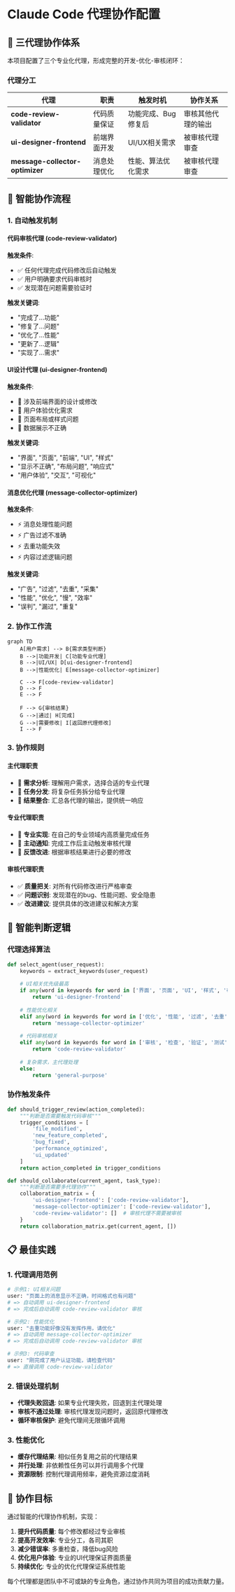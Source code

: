 # Claude Code 代理协作配置

## 🤖 三代理协作体系

本项目配置了三个专业化代理，形成完整的开发-优化-审核闭环：

### 代理分工

| 代理 | 职责 | 触发时机 | 协作关系 |
|------|------|----------|----------|
| **code-review-validator** | 代码质量保证 | 功能完成、Bug修复后 | 审核其他代理的输出 |
| **ui-designer-frontend** | 前端界面开发 | UI/UX相关需求 | 被审核代理审查 |
| **message-collector-optimizer** | 消息处理优化 | 性能、算法优化需求 | 被审核代理审查 |

## 🔄 智能协作流程

### 1. 自动触发机制

#### 代码审核代理 (code-review-validator)
**触发条件**:
- ✅ 任何代理完成代码修改后自动触发
- ✅ 用户明确要求代码审核时
- ✅ 发现潜在问题需要验证时

**触发关键词**:
- "完成了...功能"
- "修复了...问题" 
- "优化了...性能"
- "更新了...逻辑"
- "实现了...需求"

#### UI设计代理 (ui-designer-frontend)
**触发条件**:
- 🎨 涉及前端界面的设计或修改
- 🎨 用户体验优化需求
- 🎨 页面布局或样式问题
- 🎨 数据展示不正确

**触发关键词**:
- "界面", "页面", "前端", "UI", "样式"
- "显示不正确", "布局问题", "响应式"
- "用户体验", "交互", "可视化"

#### 消息优化代理 (message-collector-optimizer)
**触发条件**:
- ⚡ 消息处理性能问题
- ⚡ 广告过滤不准确
- ⚡ 去重功能失效
- ⚡ 内容过滤逻辑问题

**触发关键词**:
- "广告", "过滤", "去重", "采集"
- "性能", "优化", "慢", "效率"
- "误判", "漏过", "重复"

### 2. 协作工作流

```mermaid
graph TD
    A[用户需求] --> B{需求类型判断}
    B -->|功能开发| C[功能专业代理]
    B -->|UI/UX| D[ui-designer-frontend]
    B -->|性能优化| E[message-collector-optimizer]
    
    C --> F[code-review-validator]
    D --> F
    E --> F
    
    F --> G{审核结果}
    G -->|通过| H[完成]
    G -->|需要修改| I[返回原代理修改]
    I --> F
```

### 3. 协作规则

#### 主代理职责
- 🎯 **需求分析**: 理解用户需求，选择合适的专业代理
- 🎯 **任务分发**: 将复杂任务拆分给专业代理
- 🎯 **结果整合**: 汇总各代理的输出，提供统一响应

#### 专业代理职责
- 🔧 **专业实现**: 在自己的专业领域内高质量完成任务
- 🔧 **主动通知**: 完成工作后主动触发审核代理
- 🔧 **反馈改进**: 根据审核结果进行必要的修改

#### 审核代理职责
- ✅ **质量把关**: 对所有代码修改进行严格审查
- ✅ **问题识别**: 发现潜在的bug、性能问题、安全隐患
- ✅ **改进建议**: 提供具体的改进建议和解决方案

## 🧠 智能判断逻辑

### 代理选择算法
```python
def select_agent(user_request):
    keywords = extract_keywords(user_request)
    
    # UI相关优先级最高
    if any(word in keywords for word in ['界面', '页面', 'UI', '样式', '布局']):
        return 'ui-designer-frontend'
    
    # 性能优化相关
    elif any(word in keywords for word in ['优化', '性能', '过滤', '去重', '广告']):
        return 'message-collector-optimizer'
    
    # 代码审核相关
    elif any(word in keywords for word in ['审核', '检查', '验证', '测试']):
        return 'code-review-validator'
    
    # 复杂需求，主代理处理
    else:
        return 'general-purpose'
```

### 协作触发条件
```python
def should_trigger_review(action_completed):
    """判断是否需要触发代码审核"""
    trigger_conditions = [
        'file_modified',
        'new_feature_completed', 
        'bug_fixed',
        'performance_optimized',
        'ui_updated'
    ]
    return action_completed in trigger_conditions

def should_collaborate(current_agent, task_type):
    """判断是否需要多代理协作"""
    collaboration_matrix = {
        'ui-designer-frontend': ['code-review-validator'],
        'message-collector-optimizer': ['code-review-validator'],
        'code-review-validator': []  # 审核代理不需要被审核
    }
    return collaboration_matrix.get(current_agent, [])
```

## 📋 最佳实践

### 1. 代理调用范例
```python
# 示例1: UI相关问题
user: "页面上的消息显示不正确，时间格式也有问题"
# => 自动调用 ui-designer-frontend
# => 完成后自动调用 code-review-validator 审核

# 示例2: 性能优化
user: "去重功能好像没有发挥作用，请优化"
# => 自动调用 message-collector-optimizer  
# => 完成后自动调用 code-review-validator 审核

# 示例3: 代码审查
user: "刚完成了用户认证功能，请检查代码"
# => 直接调用 code-review-validator
```

### 2. 错误处理机制
- **代理失败回退**: 如果专业代理失败，回退到主代理处理
- **审核不通过处理**: 审核代理发现问题时，返回原代理修改
- **循环审核保护**: 避免代理间无限循环调用

### 3. 性能优化
- **缓存代理结果**: 相似任务复用之前的代理结果
- **并行处理**: 非依赖性任务可以并行调用多个代理
- **资源限制**: 控制代理调用频率，避免资源过度消耗

## 🎯 协作目标

通过智能的代理协作机制，实现：

1. **提升代码质量**: 每个修改都经过专业审核
2. **提高开发效率**: 专业分工，各司其职
3. **减少错误率**: 多重检查，降低bug风险
4. **优化用户体验**: 专业的UI代理保证界面质量
5. **持续优化**: 专业的优化代理保证系统性能

每个代理都是团队中不可或缺的专业角色，通过协作共同为项目的成功贡献力量。